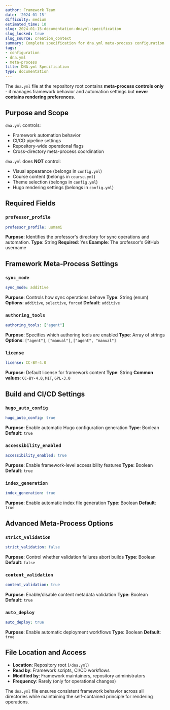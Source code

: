 ```yaml
---
author: Framework Team
date: '2024-01-15'
difficulty: medium
estimated_time: 10
slug: 2024-01-15-documentation-dnayml-specification
slug_locked: true
slug_source: creation_context
summary: Complete specification for dna.yml meta-process configuration file
tags:
- configuration
- dna.yml
- meta-process
title: DNA.yml Specification
type: documentation
---
```



The `dna.yml` file at the repository root contains **meta-process controls only** - it manages framework behavior and automation settings but **never contains rendering preferences**.

## Purpose and Scope

`dna.yml` controls:
- Framework automation behavior
- CI/CD pipeline settings
- Repository-wide operational flags
- Cross-directory meta-process coordination

`dna.yml` does **NOT** control:
- Visual appearance (belongs in `config.yml`)
- Course content (belongs in `course.yml`)
- Theme selection (belongs in `config.yml`)
- Hugo rendering settings (belongs in `config.yml`)

## Required Fields

### `professor_profile`
```yaml
professor_profile: uumami
```
**Purpose**: Identifies the professor's directory for sync operations and automation.
**Type**: String
**Required**: Yes
**Example**: The professor's GitHub username

## Framework Meta-Process Settings

### `sync_mode`
```yaml
sync_mode: additive
```
**Purpose**: Controls how sync operations behave
**Type**: String (enum)
**Options**: `additive`, `selective`, `forced`
**Default**: `additive`

### `authoring_tools`
```yaml
authoring_tools: ["agent"]
```
**Purpose**: Specifies which authoring tools are enabled
**Type**: Array of strings
**Options**: `["agent"]`, `["manual"]`, `["agent", "manual"]`

### `license`
```yaml
license: CC-BY-4.0
```
**Purpose**: Default license for framework content
**Type**: String
**Common values**: `CC-BY-4.0`, `MIT`, `GPL-3.0`

## Build and CI/CD Settings

### `hugo_auto_config`
```yaml
hugo_auto_config: true
```
**Purpose**: Enable automatic Hugo configuration generation
**Type**: Boolean
**Default**: `true`

### `accessibility_enabled`
```yaml
accessibility_enabled: true
```
**Purpose**: Enable framework-level accessibility features
**Type**: Boolean
**Default**: `true`

### `index_generation`
```yaml
index_generation: true
```
**Purpose**: Enable automatic index file generation
**Type**: Boolean
**Default**: `true`

## Advanced Meta-Process Options

### `strict_validation`
```yaml
strict_validation: false
```
**Purpose**: Control whether validation failures abort builds
**Type**: Boolean
**Default**: `false`

### `content_validation`
```yaml
content_validation: true
```
**Purpose**: Enable/disable content metadata validation
**Type**: Boolean
**Default**: `true`

### `auto_deploy`
```yaml
auto_deploy: true
```
**Purpose**: Enable automatic deployment workflows
**Type**: Boolean
**Default**: `true`

## File Location and Access

- **Location**: Repository root (`/dna.yml`)
- **Read by**: Framework scripts, CI/CD workflows
- **Modified by**: Framework maintainers, repository administrators
- **Frequency**: Rarely (only for operational changes)

The `dna.yml` file ensures consistent framework behavior across all directories while maintaining the self-contained principle for rendering operations. 